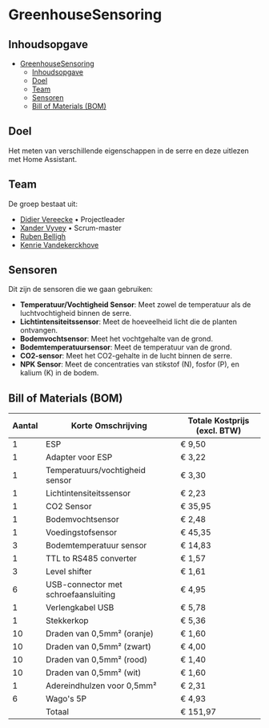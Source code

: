# GreenhouseSensoring

## Inhoudsopgave

- [GreenhouseSensoring](#greenhousesensoring)
  - [Inhoudsopgave](#inhoudsopgave)
  - [Doel](#doel)
  - [Team](#team)
  - [Sensoren](#sensoren)
  - [Bill of Materials (BOM)](#bill-of-materials-bom)

## Doel
Het meten van verschillende eigenschappen in de serre en deze uitlezen met Home Assistant.

## Team
De groep bestaat uit:  
- [Didier Vereecke](https://github.com/MrI2C) • Projectleader
- [Xander Vyvey](https://github.com/vyx04) • Scrum-master
- [Ruben Belligh](https://github.com/RubenBelligh)    
- [Kenrie Vandekerckhove](https://github.com/Kenrie19)  

## Sensoren
Dit zijn de sensoren die we gaan gebruiken:
- **Temperatuur/Vochtigheid Sensor**: Meet zowel de temperatuur als de luchtvochtigheid binnen de serre.
- **Lichtintensiteitssensor**: Meet de hoeveelheid licht die de planten ontvangen.
- **Bodemvochtsensor**: Meet het vochtgehalte van de grond.
- **Bodemtemperatuursensor**: Meet de temperatuur van de grond.
- **CO2-sensor**: Meet het CO2-gehalte in de lucht binnen de serre.
- **NPK Sensor**: Meet de concentraties van stikstof (N), fosfor (P), en kalium (K) in de bodem.


## Bill of Materials (BOM)


| **Aantal** | **Korte Omschrijving**                      | **Totale Kostprijs (excl. BTW)** |
|------------|----------------------------------------------|-----------------------------------|
| 1          | ESP                                          | € 9,50                           |
| 1          | Adapter voor ESP                             | € 3,22                           |
| 1          | Temperatuurs/vochtigheid sensor              | € 3,30                           |
| 1          | Lichtintensiteitssensor                      | € 2,23                           |
| 1          | CO2 Sensor                                   | € 35,95                          |
| 1          | Bodemvochtsensor                             | € 2,48                           |
| 1          | Voedingstofsensor                            | € 45,35                          |
| 3          | Bodemtemperatuur sensor                      | € 14,83                          |
| 1          | TTL to RS485 converter                       | € 1,57                           |
| 3          | Level shifter                                | € 1,61                           |
| 6          | USB-connector met schroefaansluiting         | € 4,95                           |
| 1          | Verlengkabel USB                             | € 5,78                           |
| 1          | Stekkerkop                                   | € 5,36                           |
| 10         | Draden van 0,5mm² (oranje)                   | € 1,60                           |
| 10         | Draden van 0,5mm² (zwart)                    | € 4,00                           |
| 10         | Draden van 0,5mm² (rood)                     | € 1,40                           |
| 10         | Draden van 0,5mm² (wit)                      | € 1,60                           |
| 1          | Adereindhulzen voor 0,5mm²                   | € 2,31                           |
| 6          | Wago's 5P                                    | € 4,93                           |
|            |Totaal                                        | € 151,97                         |